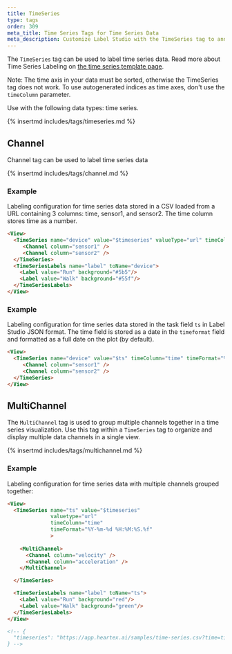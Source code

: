 ```yaml
---
title: TimeSeries
type: tags
order: 309
meta_title: Time Series Tags for Time Series Data
meta_description: Customize Label Studio with the TimeSeries tag to annotate time series data for machine learning and data science projects.
---
```


The `TimeSeries` tag can be used to label time series data. Read more about Time Series Labeling on [the time series template page](../templates/time_series.html).

Note: The time axis in your data must be sorted, otherwise the TimeSeries tag does not work.
To use autogenerated indices as time axes, don't use the `timeColumn` parameter.

Use with the following data types: time series.

{% insertmd includes/tags/timeseries.md %}

## Channel

Channel tag can be used to label time series data

{% insertmd includes/tags/channel.md %}

### Example

Labeling configuration for time series data stored in a CSV loaded from a URL containing 3 columns: time, sensor1, and sensor2. The time column stores time as a number.

```html
<View>
  <TimeSeries name="device" value="$timeseries" valueType="url" timeColumn="time">
     <Channel column="sensor1" />
     <Channel column="sensor2" />
  </TimeSeries>
  <TimeSeriesLabels name="label" toName="device">
    <Label value="Run" background="#5b5"/>
    <Label value="Walk" background="#55f"/>
  </TimeSeriesLabels>
</View>
```
### Example

Labeling configuration for time series data stored in the task field `ts` in Label Studio JSON format. The time field is stored as a date in the `timeformat` field and formatted as a full date on the plot (by default).

```html
<View>
  <TimeSeries name="device" value="$ts" timeColumn="time" timeFormat="%m/%d/%Y %H:%M:%S">
     <Channel column="sensor1" />
     <Channel column="sensor2" />
  </TimeSeries>
</View>
```

## MultiChannel

The `MultiChannel` tag is used to group multiple channels together in a time series visualization. Use this tag within a `TimeSeries` tag to organize and display multiple data channels in a single view.

{% insertmd includes/tags/multichannel.md %}

### Example

Labeling configuration for time series data with multiple channels grouped together:

```html
<View>
  <TimeSeries name="ts" value="$timeseries" 
			  valuetype="url"
              timeColumn="time"
              timeFormat="%Y-%m-%d %H:%M:%S.%f"
              >
    
	<MultiChannel>
      <Channel column="velocity" />
      <Channel column="acceleration" />
    </MultiChannel>

  </TimeSeries>

  <TimeSeriesLabels name="label" toName="ts">
    <Label value="Run" background="red"/>
    <Label value="Walk" background="green"/>
  </TimeSeriesLabels>
</View>

<!-- {
  "timeseries": "https://app.heartex.ai/samples/time-series.csv?time=time&values=velocity%2Cacceleration&tf=%25Y-%25m-%25d+%25H%3A%25M%3A%25S.%25f&type=csv"
} -->
```
